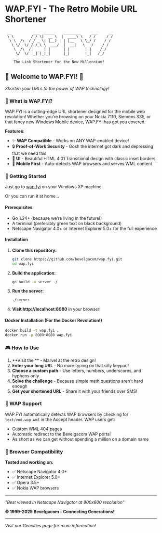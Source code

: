 # WAP.FYI - The Retro Mobile URL Shortener

```
 __          ___  _____    ________     ___     __
 \ \        / / \|  __ \  |  ____\ \   / /     / /
  \ \  /\  / / _ \| |__) | | |__   \ \_/ /    / /
   \ \/  \/ / /_\ \  ___/  |  __|   \   /    / /
    \  /\  /|  _  | |      | |       | |    / /
     \/  \/ |_| |_|_|      |_|       |_|   /_/

    The Link Shortener for the New Millennium!
```

## 🌟 Welcome to WAP.FYI! 🌟

*Shorten your URLs to the power of WAP technology!*

### 📱 What is WAP.FYI?

WAP.FYI is a cutting-edge URL shortener designed for the mobile web revolution! Whether you're browsing on your Nokia 7110, Siemens S35, or that fancy new Windows Mobile device, WAP.FYI has got you covered.

**Features:**
- ✨ **WAP Compatible** - Works on ANY WAP-enabled device!
- 🔒 **Proof-of-Work Security** - Gosh the internet got dark and depressing that we need this
- 🎨 **UI** - Beautiful HTML 4.01 Transitional design with classic inset borders
- 📶 **Mobile First** - Auto-detects WAP browsers and serves WML content

### 🚀 Getting Started

Just go to [wap.fyi](http://wap.fyi) on your Windows XP machine.

Or you can run it at home...

#### Prerequisites
- Go 1.24+ (because we're living in the future!)
- A terminal (preferably green text on black background)
- Netscape Navigator 4.0+ or Internet Explorer 5.0+ for the full experience

#### Installation

1. **Clone this repository:**
   ```bash
   git clone https://github.com/bevelgacom/wap.fyi.git
   cd wap.fyi
   ```

2. **Build the application:**
   ```bash
   go build -o server ./
   ```

3. **Run the server:**
   ```bash
   ./server
   ```

4. **Visit http://localhost:8080** in your browser!

#### Docker Installation (For the Docker Revolution!)
```bash
docker build -t wap.fyi .
docker run -p 8080:8080 wap.fyi
```

### 🎮 How to Use

1. **Visit the ** - Marvel at the retro design!
1. **Enter your long URL** - No more typing on that silly keypad!
1. **Choose a custom path** - Use letters, numbers, underscores, and hyphens only
1. **Solve the challenge** - Because simple math questions aren't hard enough
1. **Get your shortened URL** - Share it with your friends over SMS!

### 📱 WAP Support

WAP.FYI automatically detects WAP browsers by checking for `text/vnd.wap.wml` in the Accept header. WAP users get:
- Custom WML 404 pages
- Automatic redirect to the Bevelgacom WAP portal
- As short as we can get without spending a million on a domain name

### 🎨 Browser Compatibility

**Tested and working on:**
- ✅ Netscape Navigator 4.0+
- ✅ Internet Explorer 5.0+
- ✅ Opera 3.5+
- ✅ Nokia WAP browsers


---

*"Best viewed in Netscape Navigator at 800x600 resolution"*

**© 1999-2025 Bevelgacom - Connecting Generations!**

---

*Visit our Geocities page for more information!*
